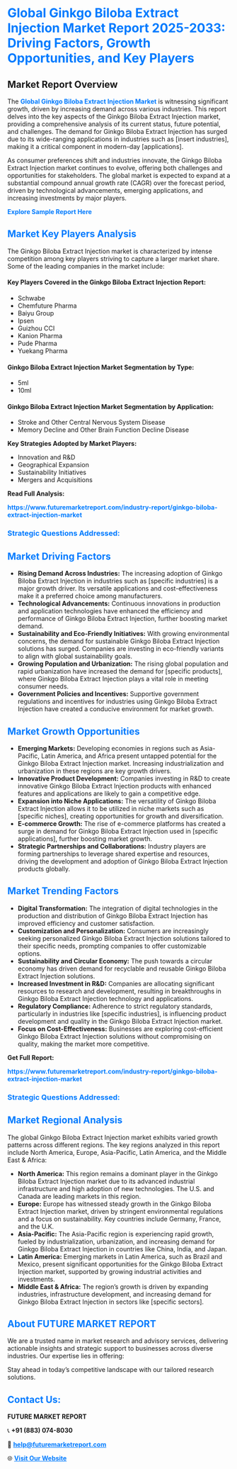 <h1 style="color: #007BFF;">Global Ginkgo Biloba Extract Injection Market Report 2025-2033: Driving Factors, Growth Opportunities, and Key Players</h1>

<section id="overview">
<h2>Market Report Overview</h2>
<p>The <a href="https://www.futuremarketreport.com/industry-report/ginkgo-biloba-extract-injection-market" style="color: #007BFF; text-decoration: none;"><strong>Global Ginkgo Biloba Extract Injection Market</strong></a> is witnessing significant growth, driven by increasing demand across various industries. This report delves into the key aspects of the Ginkgo Biloba Extract Injection market, providing a comprehensive analysis of its current status, future potential, and challenges. The demand for Ginkgo Biloba Extract Injection has surged due to its wide-ranging applications in industries such as [insert industries], making it a critical component in modern-day [applications].</p>
<p>As consumer preferences shift and industries innovate, the Ginkgo Biloba Extract Injection market continues to evolve, offering both challenges and opportunities for stakeholders. The global market is expected to expand at a substantial compound annual growth rate (CAGR) over the forecast period, driven by technological advancements, emerging applications, and increasing investments by major players.</p>
</section>

<section id="overview">
<p><a href="https://www.futuremarketreport.com/request-sample/reportId=78153" style="color: #007BFF; text-decoration: none;"><strong>Explore Sample Report Here</strong></a></p>
</section>

<section id="key-players">
<h2 style="color: #007BFF;">Market Key Players Analysis</h2>
<p>The Ginkgo Biloba Extract Injection market is characterized by intense competition among key players striving to capture a larger market share. Some of the leading companies in the market include:</p>
<h4>Key Players Covered in the Ginkgo Biloba Extract Injection Report:</h4>
<ul><li>Schwabe</li><li>Chemfuture Pharma</li><li>Baiyu Group</li><li>Ipsen</li><li>Guizhou CCI</li><li>Kanion Pharma</li><li>Pude Pharma</li><li>Yuekang Pharma</li></ul>
<h4>Ginkgo Biloba Extract Injection Market Segmentation by Type:</h4>
<ul><li>5ml</li><li>10ml</li></ul>

<h4>Ginkgo Biloba Extract Injection Market Segmentation by Application:</h4>
<ul><li>Stroke and Other Central Nervous System Disease</li><li>Memory Decline and Other Brain Function Decline Disease</li></ul>
<p><strong>Key Strategies Adopted by Market Players:</strong></p>
<ul>
<li>Innovation and R&D</li>
<li>Geographical Expansion</li>
<li>Sustainability Initiatives</li>
<li>Mergers and Acquisitions</li>
</ul>
</section>

<section>
<p><strong>Read Full Analysis: </strong></p><a href="https://www.futuremarketreport.com/industry-report/ginkgo-biloba-extract-injection-market" style="color: #007BFF; text-decoration: none;"><strong>https://www.futuremarketreport.com/industry-report/ginkgo-biloba-extract-injection-market</strong></a>
<h3 style="color: #007BFF;">Strategic Questions Addressed:</h3>
</section>

<section id="driving-factors">
<h2 style="color: #007BFF;">Market Driving Factors</h2>
<ul>
<li><strong>Rising Demand Across Industries:</strong> The increasing adoption of Ginkgo Biloba Extract Injection in industries such as [specific industries] is a major growth driver. Its versatile applications and cost-effectiveness make it a preferred choice among manufacturers.</li>
<li><strong>Technological Advancements:</strong> Continuous innovations in production and application technologies have enhanced the efficiency and performance of Ginkgo Biloba Extract Injection, further boosting market demand.</li>
<li><strong>Sustainability and Eco-Friendly Initiatives:</strong> With growing environmental concerns, the demand for sustainable Ginkgo Biloba Extract Injection solutions has surged. Companies are investing in eco-friendly variants to align with global sustainability goals.</li>
<li><strong>Growing Population and Urbanization:</strong> The rising global population and rapid urbanization have increased the demand for [specific products], where Ginkgo Biloba Extract Injection plays a vital role in meeting consumer needs.</li>
<li><strong>Government Policies and Incentives:</strong> Supportive government regulations and incentives for industries using Ginkgo Biloba Extract Injection have created a conducive environment for market growth.</li>
</ul>
</section>

<section id="growth-opportunities">
<h2 style="color: #007BFF;">Market Growth Opportunities</h2>
<ul>
<li><strong>Emerging Markets:</strong> Developing economies in regions such as Asia-Pacific, Latin America, and Africa present untapped potential for the Ginkgo Biloba Extract Injection market. Increasing industrialization and urbanization in these regions are key growth drivers.</li>
<li><strong>Innovative Product Development:</strong> Companies investing in R&D to create innovative Ginkgo Biloba Extract Injection products with enhanced features and applications are likely to gain a competitive edge.</li>
<li><strong>Expansion into Niche Applications:</strong> The versatility of Ginkgo Biloba Extract Injection allows it to be utilized in niche markets such as [specific niches], creating opportunities for growth and diversification.</li>
<li><strong>E-commerce Growth:</strong> The rise of e-commerce platforms has created a surge in demand for Ginkgo Biloba Extract Injection used in [specific applications], further boosting market growth.</li>
<li><strong>Strategic Partnerships and Collaborations:</strong> Industry players are forming partnerships to leverage shared expertise and resources, driving the development and adoption of Ginkgo Biloba Extract Injection products globally.</li>
</ul>
</section>

<section id="trending-factors">
<h2 style="color: #007BFF;">Market Trending Factors</h2>
<ul>
<li><strong>Digital Transformation:</strong> The integration of digital technologies in the production and distribution of Ginkgo Biloba Extract Injection has improved efficiency and customer satisfaction.</li>
<li><strong>Customization and Personalization:</strong> Consumers are increasingly seeking personalized Ginkgo Biloba Extract Injection solutions tailored to their specific needs, prompting companies to offer customizable options.</li>
<li><strong>Sustainability and Circular Economy:</strong> The push towards a circular economy has driven demand for recyclable and reusable Ginkgo Biloba Extract Injection solutions.</li>
<li><strong>Increased Investment in R&D:</strong> Companies are allocating significant resources to research and development, resulting in breakthroughs in Ginkgo Biloba Extract Injection technology and applications.</li>
<li><strong>Regulatory Compliance:</strong> Adherence to strict regulatory standards, particularly in industries like [specific industries], is influencing product development and quality in the Ginkgo Biloba Extract Injection market.</li>
<li><strong>Focus on Cost-Effectiveness:</strong> Businesses are exploring cost-efficient Ginkgo Biloba Extract Injection solutions without compromising on quality, making the market more competitive.</li>
</ul>
</section>

<section>
<p><strong>Get Full Report: </strong></p><a href="https://www.futuremarketreport.com/industry-report/ginkgo-biloba-extract-injection-market" style="color: #007BFF; text-decoration: none;"><strong>https://www.futuremarketreport.com/industry-report/ginkgo-biloba-extract-injection-market</strong></a>
<h3 style="color: #007BFF;">Strategic Questions Addressed:</h3>
</section>


<section id="regional-analysis">
<h2 style="color: #007BFF;">Market Regional Analysis</h2>
<p>The global Ginkgo Biloba Extract Injection market exhibits varied growth patterns across different regions. The key regions analyzed in this report include North America, Europe, Asia-Pacific, Latin America, and the Middle East & Africa:</p>
<ul>
<li><strong>North America:</strong> This region remains a dominant player in the Ginkgo Biloba Extract Injection market due to its advanced industrial infrastructure and high adoption of new technologies. The U.S. and Canada are leading markets in this region.</li>
<li><strong>Europe:</strong> Europe has witnessed steady growth in the Ginkgo Biloba Extract Injection market, driven by stringent environmental regulations and a focus on sustainability. Key countries include Germany, France, and the U.K.</li>
<li><strong>Asia-Pacific:</strong> The Asia-Pacific region is experiencing rapid growth, fueled by industrialization, urbanization, and increasing demand for Ginkgo Biloba Extract Injection in countries like China, India, and Japan.</li>
<li><strong>Latin America:</strong> Emerging markets in Latin America, such as Brazil and Mexico, present significant opportunities for the Ginkgo Biloba Extract Injection market, supported by growing industrial activities and investments.</li>
<li><strong>Middle East & Africa:</strong> The region’s growth is driven by expanding industries, infrastructure development, and increasing demand for Ginkgo Biloba Extract Injection in sectors like [specific sectors].</li>
</ul>
</section>

<footer>
<h2 style="color: #007BFF;">About FUTURE MARKET REPORT</h2>
<p>We are a trusted name in market research and advisory services, delivering actionable insights and strategic support to businesses across diverse industries. Our expertise lies in offering:</p>

<p>Stay ahead in today’s competitive landscape with our tailored research solutions.</p>

<h2 style="color: #007BFF;">Contact Us:</h2>
<p><strong>FUTURE MARKET REPORT</strong></p>
<p>📞 <strong>+91 (883) 074-8030</strong></p>
<p>📧 <strong><a href="mailto:help@futuremarketreport.com" style="color: #007BFF;">help@futuremarketreport.com</a></strong></p>
<p>🌐 <strong><a href="https://www.futuremarketreport.com/" style="color: #007BFF;">Visit Our Website</a></strong></p>
</footer>